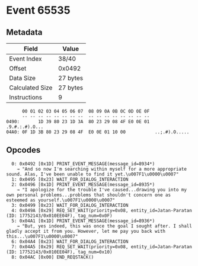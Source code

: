 # Event 65535

## Metadata

| Field           | Value    |
|-----------------|----------|
| Event Index     | 38/40    |
| Offset          | 0x0492   |
| Data Size       | 27 bytes |
| Calculated Size | 27 bytes |
| Instructions    | 9        |

```
      00 01 02 03 04 05 06 07  08 09 0A 0B 0C 0D 0E 0F
      -- -- -- -- -- -- -- --  -- -- -- -- -- -- -- --
0490:       1D 39 80 23 1D 3A  80 23 29 08 4F E0 0E 01    .9.#.:.#).O...
04A0: 0F 1D 3B 80 23 29 08 4F  E0 0E 01 10 00           ..;.#).O.....   
```

## Opcodes

```
  0: 0x0492 [0x1D] PRINT_EVENT_MESSAGE(message_id=8934*)
    → "And so now I'm searching within myself for a more appropriate sound. Alas, I've been unable to find it yet.\u007F1\u0000\u0007"
  1: 0x0495 [0x23] WAIT_FOR_DIALOG_INTERACTION
  2: 0x0496 [0x1D] PRINT_EVENT_MESSAGE(message_id=8935*)
    → "I apologize for the trouble I've caused...drawing you into my own personal problems...problems that shouldn't concern one as esteemed as yourself.\u007F1\u0000\u0007"
  3: 0x0499 [0x23] WAIT_FOR_DIALOG_INTERACTION
  4: 0x049A [0x29] REQ_SET_WAIT(priority=0x08, entity_id=Jatan-Paratan (ID: 17752143/0x010EE04F), tag_num=0x0F)
  5: 0x04A1 [0x1D] PRINT_EVENT_MESSAGE(message_id=8936*)
    → "But, yes indeed, this was once the goal I sought after. I shall gladly accept it from you. However, let me pay you back with this...\u007F1\u0000\u0007"
  6: 0x04A4 [0x23] WAIT_FOR_DIALOG_INTERACTION
  7: 0x04A5 [0x29] REQ_SET_WAIT(priority=0x08, entity_id=Jatan-Paratan (ID: 17752143/0x010EE04F), tag_num=0x10)
  8: 0x04AC [0x00] END_REQSTACK()
```
